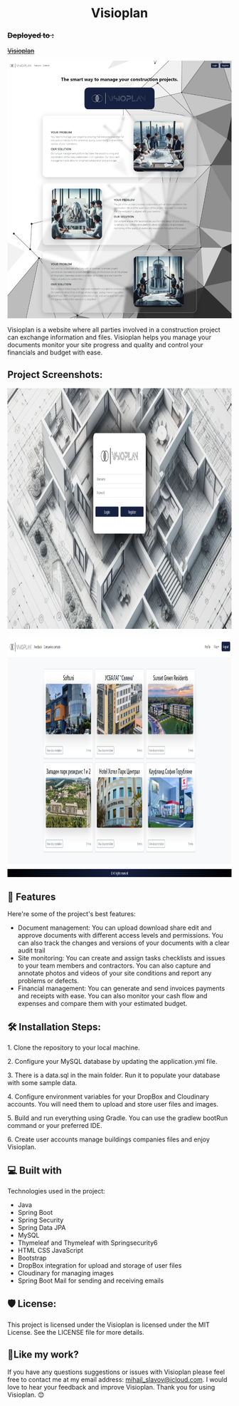<h1 align="center" id="title">Visioplan</h1>

<h3><strike>Deployed to :</strike></h3>

<strike>[Visioplan](https://visioplan.yellowbush-38cf41bb.westeurope.azurecontainerapps.io)</strike>

<p align="center"><img src="https://github.com/mihailks/Visioplan/blob/main/Visioplan-server/src/main/resources/static/images/readmeImages/index.png" alt="project-image" width="960"></p>

<p id="description">Visioplan is a website where all parties involved in a construction project can exchange information and files. Visioplan helps you manage your documents monitor your site progress and quality and control your financials and budget with ease.</p>

<h2>Project Screenshots:</h2>

<p align="center"><img src="https://github.com/mihailks/Visioplan/blob/main/Visioplan-server/src/main/resources/static/images/readmeImages/login.png" alt="project-screenshot" width="960" height="540/"></p>
<p align="center"><img src="https://github.com/mihailks/Visioplan/blob/main/Visioplan-server/src/main/resources/static/images/readmeImages/homeUSER.png" alt="project-screenshot" width="960" height="540/"></p>


  
  
<h2>🧐 Features</h2>

Here're some of the project's best features:

*   Document management: You can upload download share edit and approve documents with different access levels and permissions. You can also track the changes and versions of your documents with a clear audit trail
*   Site monitoring: You can create and assign tasks checklists and issues to your team members and contractors. You can also capture and annotate photos and videos of your site conditions and report any problems or defects.
*   Financial management: You can generate and send invoices payments and receipts with ease. You can also monitor your cash flow and expenses and compare them with your estimated budget.

<h2>🛠️ Installation Steps:</h2>

<p>1. Clone the repository to your local machine.</p>

<p>2. Configure your MySQL database by updating the application.yml file.</p>

<p>3. There is a data.sql in the main folder. Run it to populate your database with some sample data.</p>

<p>4. Configure environment variables for your DropBox and Cloudinary accounts. You will need them to upload and store user files and images.</p>

<p>5. Build and run everything using Gradle. You can use the gradlew bootRun command or your preferred IDE.</p>

<p>6. Create user accounts manage buildings companies files and enjoy Visioplan.</p>

  
  
<h2>💻 Built with</h2>

Technologies used in the project:

*   Java
*   Spring Boot
*   Spring Security
*   Spring Data JPA
*   MySQL
*   Thymeleaf and Thymeleaf with Springsecurity6
*   HTML CSS JavaScript
*   Bootstrap
*   DropBox integration for upload and storage of user files
*   Cloudinary for managing images
*   Spring Boot Mail for sending and receiving emails

<h2>🛡️ License:</h2>

This project is licensed under the Visioplan is licensed under the MIT License. See the LICENSE file for more details.

<h2>💖Like my work?</h2>

If you have any questions suggestions or issues with Visioplan please feel free to contact me at my email address: mihail_slavov@icloud.com. I would love to hear your feedback and improve Visioplan. Thank you for using Visioplan. 😊

